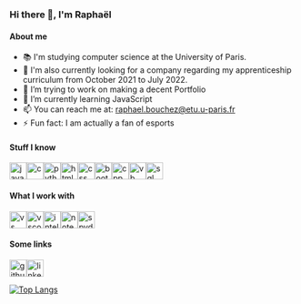 ### Hi there 👋, I'm Raphaël

#### About me

- :books: I'm studying computer science at the University of Paris.
- :mag_right: I'm also currently looking for a company regarding my apprenticeship curriculum from October 2021 to July 2022.
- 🔭 I’m trying to work on making a decent Portfolio 
- 🌱 I’m currently learning JavaScript 
- 📫 You can reach me at: raphael.bouchez@etu.u-paris.fr 
- ⚡ Fun fact: I am actually a fan of esports 

#### Stuff I know
<img src='https://img.shields.io/badge/Java-ED8B00?style=for-the-badge&logo=java&logoColor=white' alt='java' height='30'><img src='https://img.shields.io/badge/C-00599C?style=for-the-badge&logo=c&logoColor=white' alt='c' height='30'><img src='https://img.shields.io/badge/Python-FFD43B?style=for-the-badge&logo=python&logoColor=darkgreen' alt='python' height='30'><img src='https://img.shields.io/badge/HTML5-E34F26?style=for-the-badge&logo=html5&logoColor=white' alt='html' height='30'><img src='https://img.shields.io/badge/CSS3-1572B6?style=for-the-badge&logo=css3&logoColor=white' alt='css' height='30'><img src='https://img.shields.io/badge/Bootstrap-563D7C?style=for-the-badge&logo=bootstrap&logoColor=white' alt='bootstrap' height='30'><img src='https://img.shields.io/badge/C%2B%2B-00599C?style=for-the-badge&logo=c%2B%2B&logoColor=white' alt='cpp' height='30'><img src='https://img.shields.io/badge/-Visual%20Basic-brightgreen?style=for-the-badge' alt='vb' height='30'><img src='https://img.shields.io/badge/-SQL-red?style=for-the-badge' alt='sql' height='30'>

#### What I work with
<img src='https://img.shields.io/badge/Visual_Studio-5C2D91?style=for-the-badge&logo=visual%20studio&logoColor=white' alt='vs' height='30'><img src='https://img.shields.io/badge/Visual_Studio_Code-0078D4?style=for-the-badge&logo=visual%20studio%20code&logoColor=white' alt='vscode' height='30'><img src='https://img.shields.io/badge/IntelliJIDEA-000000.svg?style=for-the-badge&logo=intellij-idea&logoColor=white' alt='intellij' height='30'><img src='https://img.shields.io/badge/Notepad++-90E59A.svg?style=for-the-badge&logo=notepad%2B%2B&logoColor=black' alt='notepadpp' height='30'><img src='https://img.shields.io/badge/Spyder-838485?style=for-the-badge&logo=spyder%20ide&logoColor=maroon' alt='spyder' height='30'>

#### Some links
[<img src='https://img.shields.io/badge/GitHub-100000?style=for-the-badge&logo=github&logoColor=white' alt='github' height='30'>](https://github.com/RaphBhz)[<img src='https://img.shields.io/badge/LinkedIn-0077B5?style=for-the-badge&logo=linkedin&logoColor=white' alt='linkedin' height='30'>](https://www.linkedin.com/in/raphbhz/)  

[![Top Langs](https://github-readme-stats.vercel.app/api/top-langs/?username=RaphBhz)](https://github.com/anuraghazra/github-readme-stats)


